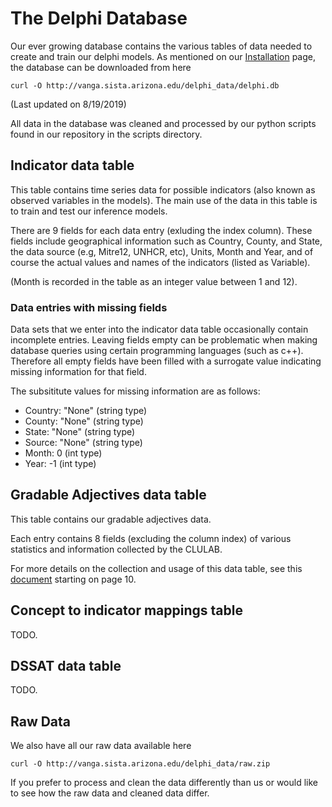 # The Delphi Database

Our ever growing database contains the various tables of data needed to create
and train our delphi models. As mentioned on our [Installation](https://ml4ai.github.io/delphi/installation.html) page, the database can be downloaded from here
```
curl -O http://vanga.sista.arizona.edu/delphi_data/delphi.db
```

(Last updated on 8/19/2019)

All data in the database was cleaned and processed by our python scripts found
in our repository in the scripts directory.

## Indicator data table

This table contains time series data for possible indicators (also known as
observed variables in the models). The main use of the data in this table is to
train and test our inference models.

There are 9 fields for each data entry (exluding the index column). These 
fields include geographical information such as Country, County, and State, 
the data source (e.g, Mitre12, UNHCR, etc), Units, Month and Year, and of 
course the actual values and names of the indicators (listed as Variable).
 
(Month is recorded in the table as an integer value between 1 and 12).

### Data entries with missing fields

Data sets that we enter into the indicator data table occasionally contain
incomplete entries. Leaving fields empty can be problematic when making database queries
using certain programming languages (such as c++). Therefore all empty fields have been 
filled with a surrogate value indicating missing information for that field.

The subsititute values for missing information are as follows:

- Country: "None" (string type)
- County: "None" (string type)
- State: "None" (string type)
- Source: "None" (string type)
- Month: 0 (int type)
- Year: -1 (int type)

## Gradable Adjectives data table

This table contains our gradable adjectives data.

Each entry contains 8 fields (excluding the column index) of 
various statistics and information collected by the CLULAB.

For more details on the collection and usage of this data table, see this
[document](http://vision.cs.arizona.edu/adarsh/Arizona_Text_to_Model_Procedure.pdf) starting on page 10.

## Concept to indicator mappings table

TODO.

## DSSAT data table

TODO.

## Raw Data

We also have all our raw data available here
```
curl -O http://vanga.sista.arizona.edu/delphi_data/raw.zip
```

If you prefer to process and clean the data differently than us or would like
to see how the raw data and cleaned data differ.
